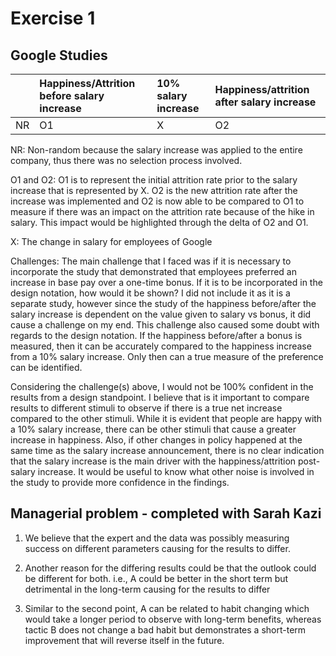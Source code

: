 Exercise 1
================

## Google Studies

|     | Happiness/Attrition before salary increase | 10% salary increase | Happiness/attrition after salary increase |
|:----|:-------------------------------------------|:--------------------|:------------------------------------------|
| NR  | O1                                         | X                   | O2                                        |

NR: Non-random because the salary increase was applied to the entire
company, thus there was no selection process involved.

O1 and O2: O1 is to represent the initial attrition rate prior to the
salary increase that is represented by X. O2 is the new attrition rate
after the increase was implemented and O2 is now able to be compared to
O1 to measure if there was an impact on the attrition rate because of
the hike in salary. This impact would be highlighted through the delta
of O2 and O1.

X: The change in salary for employees of Google

Challenges: The main challenge that I faced was if it is necessary to
incorporate the study that demonstrated that employees preferred an
increase in base pay over a one-time bonus. If it is to be incorporated
in the design notation, how would it be shown? I did not include it as
it is a separate study, however since the study of the happiness
before/after the salary increase is dependent on the value given to
salary vs bonus, it did cause a challenge on my end. This challenge also
caused some doubt with regards to the design notation. If the happiness
before/after a bonus is measured, then it can be accurately compared to
the happiness increase from a 10% salary increase. Only then can a true
measure of the preference can be identified.

Considering the challenge(s) above, I would not be 100% confident in the
results from a design standpoint. I believe that is it important to
compare results to different stimuli to observe if there is a true net
increase compared to the other stimuli. While it is evident that people
are happy with a 10% salary increase, there can be other stimuli that
cause a greater increase in happiness. Also, if other changes in policy
happened at the same time as the salary increase announcement, there is
no clear indication that the salary increase is the main driver with the
happiness/attrition post-salary increase. It would be useful to know
what other noise is involved in the study to provide more confidence in
the findings.

## Managerial problem - completed with Sarah Kazi

1.  We believe that the expert and the data was possibly measuring
    success on different parameters causing for the results to differ.

2.  Another reason for the differing results could be that the outlook
    could be different for both. i.e., A could be better in the short
    term but detrimental in the long-term causing for the results to
    differ

3.  Similar to the second point, A can be related to habit changing
    which would take a longer period to observe with long-term benefits,
    whereas tactic B does not change a bad habit but demonstrates a
    short-term improvement that will reverse itself in the future.
